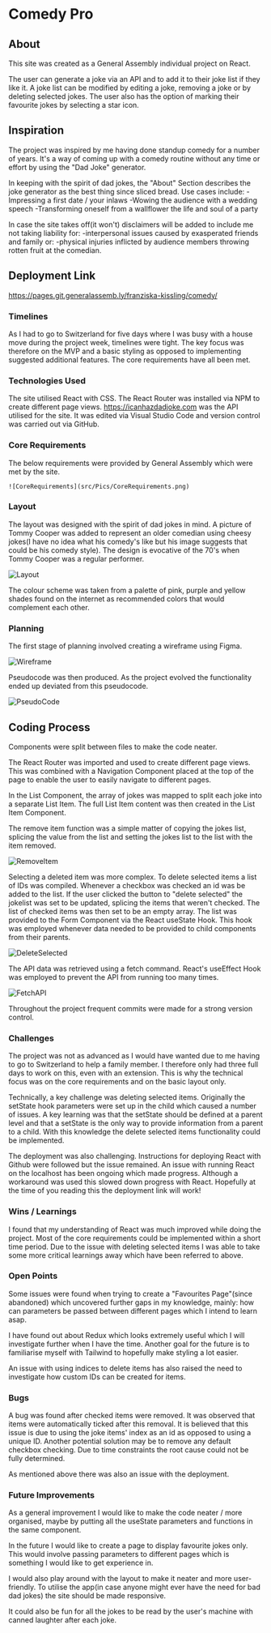 # Comedy Pro

## About

This site was created as a General Assembly individual project on React. 

The user can generate a joke via an API and to add it to their joke list if they like it. A joke list can be modified by editing a joke, removing a joke or by deleting selected jokes. The user also has the option of marking their favourite jokes by selecting a star icon. 

## Inspiration

The project was inspired by me having done standup comedy for a number of years. It's a way of coming up with a comedy routine without any time or effort by using the "Dad Joke" generator. 

In keeping with the spirit of dad jokes, the "About" Section describes the joke generator as the best thing since sliced bread. Use cases include: 
-Impressing a first date / your inlaws
-Wowing the audience with a wedding speech
-Transforming oneself from a wallflower the life and soul of a party

In case the site takes off(it won't) disclaimers will be added to include me not taking liability for:
-interpersonal issues caused by exasperated friends and family or:
-physical injuries inflicted by audience members throwing rotten fruit at the comedian. 
 

## Deployment Link

https://pages.git.generalassemb.ly/franziska-kissling/comedy/

### Timelines

As I had to go to Switzerland for five days where I was busy with a house move during the project week, timelines were tight. 
The key focus was therefore on the MVP and a basic styling as opposed to implementing suggested additional features. The core requirements have all been met. 

### Technologies Used

The site utilised React with CSS. The React Router was installed via NPM to create different page views. https://icanhazdadjoke.com was the API utilised for the site. It was edited via Visual Studio Code and version control was carried out via GitHub.
 
### Core Requirements
The below requirements were provided by General Assembly which were met by the site. 

	![CoreRequirements](src/Pics/CoreRequirements.png)

### Layout

The layout was designed with the spirit of dad jokes in mind. A picture of Tommy Cooper was added to represent 
an older comedian using cheesy jokes(I have no idea what his comedy's like but his image suggests that could be his comedy style). The design is evocative of the 70's when Tommy Cooper was a regular performer. 

![Layout](src/Pics/ComedyProLayout.png)

The colour scheme was taken from a palette of pink, purple and yellow shades found on the internet as recommended colors that would complement each other.

### Planning

The first stage of planning involved creating a wireframe using Figma. 

![Wireframe](src/Pics/ComedianAppWireframe.png)

Pseudocode was then produced. As the project evolved the functionality ended up deviated from this pseudocode. 

![PseudoCode](src/Pics/Pseudocode.png)

## Coding Process

Components were split between files to make the code neater. 

The React Router was imported and used to create different page views. This was combined with a Navigation Component placed at the top of the page to enable the user to easily navigate to different pages. 

In the List Component, the array of jokes was mapped to split each joke into a separate List Item. The full List Item content was then created in the List Item Component. 

The remove item function was a simple matter of copying the jokes list, splicing the value from the list and setting the jokes list to the list with the item removed. 

![RemoveItem](src/Pics/RemoveItem.png)

Selecting a deleted item was more complex. To delete selected items a list of IDs was compiled. Whenever a checkbox was checked an id was be added to the list.  If the user clicked the button to "delete selected" the jokelist was set to be updated, splicing the items that weren't checked. The list of checked items was then set to be an empty array. The list was provided to the Form Component via the React useState Hook. This hook was employed whenever data needed to be provided to child components from their parents. 

![DeleteSelected](src/Pics/DeleteSelected.png)

The API data was retrieved using a fetch command. React's useEffect Hook  was employed to prevent the API from running too many times.

![FetchAPI](src/Pics/FetchAPI.png)

Throughout the project frequent commits were made for a strong version control.

### Challenges

The project was not as advanced as I would have wanted due to me having to go to Switzerland to help a family member. I therefore only had three full days to work on this, even with an extension. This is why the technical focus was on the core requirements and on the basic layout only. 

Technically, a key challenge was deleting selected items. Originally the setState hook parameters were set up in the child which caused a number of issues. 
A key learning was that the setState should be defined at a parent level and that a setState is the only way to provide information from a parent to a child. With this knowledge the delete selected items functionality could be implemented. 

The deployment was also challenging. Instructions for deploying React with Github were followed but the issue remained. An issue with running React on the localhost has been ongoing which made progress. Although a workaround was used this slowed down progress with React. Hopefully at the time of you reading this the deployment link will work!

### Wins / Learnings

I found that my understanding of React was much improved while doing the project. Most of the core requirements could be implemented within a short time period. Due to the issue with deleting selected items I was able to take some more critical learnings away which have been referred to above. 

### Open Points

Some issues were found when trying to create a "Favourites Page"(since abandoned) which uncovered further gaps in my knowledge, mainly: how can parameters be passed between different pages which I intend to learn asap. 

I have found out about Redux which looks extremely useful which I will investigate further when I have the time. Another goal for the future is to familiarise myself with Tailwind to hopefully make styling a lot easier. 

An issue with using indices to delete items has also raised the need to investigate how custom IDs can be created for items. 

### Bugs

A bug was found after checked items were removed. It was observed that items were automatically ticked after this removal. It is believed that this issue is due to using the joke items' index as an id as opposed to using a unique ID. Another potential solution may be to remove any default checkbox checking. Due to time constraints the root cause could not be fully determined. 

As mentioned above there was also an issue with the deployment.

### Future Improvements

As a general improvement I would like to make the code neater / more organised, maybe by putting all the useState parameters and functions in the same component.

In the future I would like to create a page to display favourite jokes only. This would involve passing parameters to different pages which is something I would like to get experience in. 

I would also play around with the layout to make it neater and more user-friendly. To utilise the app(in case anyone might ever have the need for bad dad jokes) the site should be made responsive. 

It could also be fun for all the jokes to be read by the user's machine with canned laughter after each joke. 

